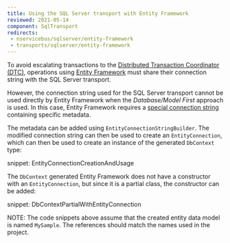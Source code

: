 ```yaml
---
title: Using the SQL Server transport with Entity Framework
reviewed: 2021-05-14
component: SqlTransport
redirects:
 - nservicebus/sqlserver/entity-framework
 - transports/sqlserver/entity-framework
---
```


To avoid escalating transactions to the [Distributed Transaction Coordinator (DTC)](https://en.wikipedia.org/wiki/Microsoft_Distributed_Transaction_Coordinator), operations using [Entity Framework](https://docs.microsoft.com/en-us/ef/) must share their connection string with the SQL Server transport.

However, the connection string used for the SQL Server transport cannot be used directly by Entity Framework when the _Database/Model First_ approach is used. In this case, Entity Framework requires a [special connection string](https://docs.microsoft.com/en-us/ef/ef6/fundamentals/configuring/connection-strings#databasemodel-first-with-connection-string-in-appconfigwebconfig-file) containing specific metadata.

The metadata can be added using `EntityConnectionStringBuilder`. The modified connection string can then be used to create an `EntityConnection`, which can then be used to create an instance of the generated `DbContext` type:

snippet: EntityConnectionCreationAndUsage

The `DbContext` generated Entity Framework does not have a constructor with an `EntityConnection`, but since it is a partial class, the constructor can be added:

snippet: DbContextPartialWithEntityConnection

NOTE: The code snippets above assume that the created entity data model is named `MySample`. The references should match the names used in the project.
